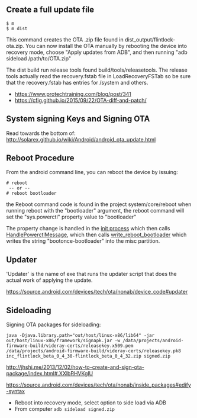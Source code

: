 ## Create a full update file
```
$ m
$ m dist 
```

This command creates the OTA .zip file found in dist_output/flintlock-ota.zip. You can now install the OTA manually by rebooting the device into recovery mode, choose "Apply updates from ADB", and then running "adb sideload /path/to/OTA.zip"

The dist build run release tools found build/tools/releasetools. The release tools actually read the recovery.fstab file in LoadRecoveryFSTab so be sure that the recovery.fstab has entries for /system and others.

 * https://www.protechtraining.com/blog/post/341
 * https://cfig.github.io/2015/09/22/OTA-diff-and-patch/

## System signing Keys and Signing OTA
Read towards the bottom of: http://solarex.github.io/wiki/Android/android_ota_update.html


## Reboot Procedure
From the android command line, you can reboot the device by issuing: 
```
# reboot 
 -- or --
# reboot bootloader
```

the Reboot command code is found in the project system/core/reboot when running reboot with the "bootloader" argument, the reboot command will set the "sys.powerctl" property value to "bootloader"

The property change is handled in the [init process](http://androidxref.com/8.1.0_r33/xref/system/core/init/init.cpp#178) which then calls [HandlePowerctlMessage](http://androidxref.com/8.1.0_r33/xref/system/core/init/reboot.cpp#466), which then calls [write_reboot_bootloader](http://androidxref.com/8.1.0_r33/xref/bootable/recovery/bootloader_message/bootloader_message.cpp#194) which writes the string "bootonce-bootloader" into the misc partition.

## Updater ##

'Updater' is the name of exe that runs the updater script that does the actual work of applying the update.

https://source.android.com/devices/tech/ota/nonab/device_code#updater

## Sideloading ##

Signing OTA packages for sideloading:

```
java -Djava.library.path="out/host/linux-x86/lib64" -jar out/host/linux-x86/framework/signapk.jar -w /data/projects/android-firmware-build/videray-certs/releasekey.x509.pem /data/projects/android-firmware-build/videray-certs/releasekey.pk8 inc_flintlock_beta_0_4_30-flintlock_beta_0_4_32.zip signed.zip
```
http://jhshi.me/2013/12/02/how-to-create-and-sign-ota-package/index.html#.XXlbRHVKglU

https://source.android.com/devices/tech/ota/nonab/inside_packages#edify-syntax

 * Reboot into recovery mode, select option to side load via ADB
 * From computer `adb sideload signed.zip`
